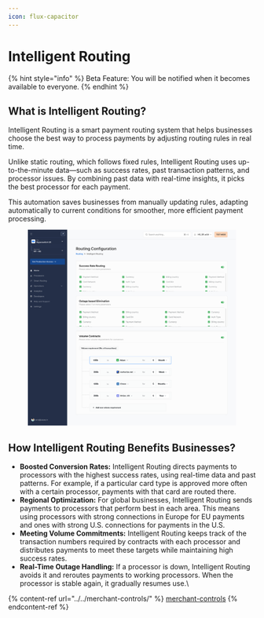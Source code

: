 ```yaml
---
icon: flux-capacitor
---
```


# Intelligent Routing

{% hint style="info" %}
Beta Feature: You will be notified when it becomes available to everyone.
{% endhint %}

## What is Intelligent Routing?&#x20;

Intelligent Routing is a smart payment routing system that helps businesses choose the best way to process payments by adjusting routing rules in real time.&#x20;

Unlike static routing, which follows fixed rules, Intelligent Routing uses up-to-the-minute data—such as success rates, past transaction patterns, and processor issues. By combining past data with real-time insights, it picks the best processor for each payment.

This automation saves businesses from manually updating rules, adapting automatically to current conditions for smoother, more efficient payment processing.

<figure><img src="../../../.gitbook/assets/image (156).png" alt=""><figcaption></figcaption></figure>

## How Intelligent Routing Benefits Businesses?

* **Boosted Conversion Rates:** Intelligent Routing directs payments to processors with the highest success rates, using real-time data and past patterns. For example, if a particular card type is approved more often with a certain processor, payments with that card are routed there.
* **Regional Optimization:** For global businesses, Intelligent Routing sends payments to processors that perform best in each area. This means using processors with strong connections in Europe for EU payments and ones with strong U.S. connections for payments in the U.S.
* **Meeting Volume Commitments:** Intelligent Routing keeps track of the transaction numbers required by contracts with each processor and distributes payments to meet these targets while maintaining high success rates.
* **Real-Time Outage Handling:** If a processor is down, Intelligent Routing avoids it and reroutes payments to working processors. When the processor is stable again, it gradually resumes use.\


{% content-ref url="../../merchant-controls/" %}
[merchant-controls](../../merchant-controls/)
{% endcontent-ref %}
